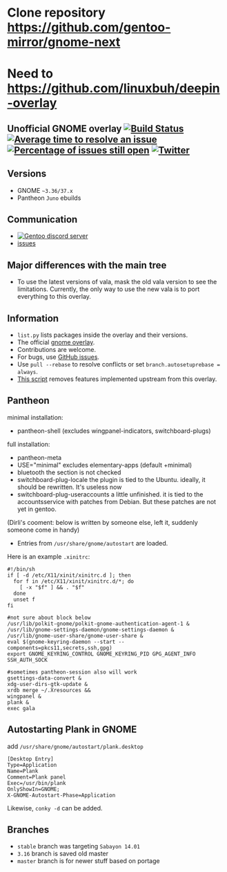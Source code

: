 # Clone repository https://github.com/gentoo-mirror/gnome-next
# Need to https://github.com/linuxbuh/deepin-overlay

Unofficial GNOME overlay
[![Build Status](https://travis-ci.org/Heather/gentoo-gnome.png?branch=master)](https://travis-ci.org/Heather/gentoo-gnome)
[![Average time to resolve an issue](http://isitmaintained.com/badge/resolution/Heather/gentoo-gnome.svg)](http://isitmaintained.com/project/Heather/gentoo-gnome "Average time to resolve an issue")
[![Percentage of issues still open](http://isitmaintained.com/badge/open/Heather/gentoo-gnome.svg)](http://isitmaintained.com/project/Heather/gentoo-gnome "Percentage of issues still open")
[![Twitter][]](http://www.twitter.com/Cynede)
------------------------

Versions
--------

 - GNOME `~3.36/37.x`
 - Pantheon `Juno` ebuilds

Communication
-------------

 - [![Gentoo discord server](https://img.shields.io/discord/249111029668249601.svg?style=flat-square&label=Gentoo%20Linux)](https://discord.gg/Gentoo)
 - [issues](https://github.com/Heather/gentoo-gnome/issues)

Major differences with the main tree
-------------------------

 - To use the latest versions of vala, mask the old vala version to see the limitations. Currently, the only way to use the new vala is to port everything to this overlay.

Information
-----------
 - `list.py` lists packages inside the overlay and their versions.
 - The official [gnome overlay](http://git.overlays.gentoo.org/gitweb/?p=proj/gnome.git;a=summary).
 - Contributions are welcome.
 - For bugs, use [GitHub issues](https://github.com/Heather/gentoo-gnome/issues?state=open).
 - Use `pull --rebase` to resolve conflicts or set `branch.autosetuprebase = always`.
 - [This script](https://github.com/Heather/gentoo-gnome/blob/master/compare.py) removes features implemented upstream from this overlay.

Pantheon
--------
minimal installation:
 - pantheon-shell (excludes wingpanel-indicators, switchboard-plugs)

full installation:
 - pantheon-meta
 - USE="minimal" excludes elementary-apps (default +minimal)
 - bluetooth the section is not checked
 - switchboard-plug-locale the plugin is tied to the Ubuntu. ideally, it should be rewritten. It's useless now
 - switchboard-plug-useraccounts a little unfinished. it is tied to the accountsservice with patches from Debian. But these patches are not yet in gentoo.

(Dirli's cooment: below is written by someone else, left it, suddenly someone come in handy)
 - Entries from `/usr/share/gnome/autostart` are loaded.

Here is an example `.xinitrc`:

``` shell
#!/bin/sh
if [ -d /etc/X11/xinit/xinitrc.d ]; then
  for f in /etc/X11/xinit/xinitrc.d/*; do
    [ -x "$f" ] && . "$f"
  done
  unset f
fi

#not sure about block below
/usr/lib/polkit-gnome/polkit-gnome-authentication-agent-1 &
/usr/lib/gnome-settings-daemon/gnome-settings-daemon &
/usr/lib/gnome-user-share/gnome-user-share &
eval $(gnome-keyring-daemon --start --components=pkcs11,secrets,ssh,gpg)
export GNOME_KEYRING_CONTROL GNOME_KEYRING_PID GPG_AGENT_INFO SSH_AUTH_SOCK

#sometimes pantheon-session also will work
gsettings-data-convert &
xdg-user-dirs-gtk-update &
xrdb merge ~/.Xresources &&
wingpanel &
plank &
exec gala
```

Autostarting Plank in GNOME
---------------------------

add `/usr/share/gnome/autostart/plank.desktop`
```
[Desktop Entry]
Type=Application
Name=Plank
Comment=Plank panel
Exec=/usr/bin/plank
OnlyShowIn=GNOME;
X-GNOME-Autostart-Phase=Application
```

Likewise, `conky -d` can be added.

Branches
--------

 - `stable` branch was targeting `Sabayon 14.01`
 - `3.16` branch is saved old master
 - `master` branch is for newer stuff based on portage

[Twitter]: http://mxtoolbox.com/Public/images/twitter-icon.png
